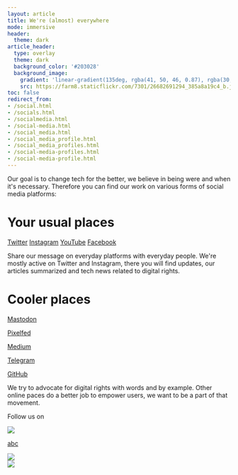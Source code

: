 ```yaml
---
layout: article
title: We're (almost) everywhere
mode: immersive
header:
  theme: dark
article_header:
  type: overlay
  theme: dark
  background_color: '#203028'
  background_image:
    gradient: 'linear-gradient(135deg, rgba(41, 50, 46, 0.87), rgba(30, 16, 30, 0.4))'
    src: https://farm8.staticflickr.com/7301/26682691294_385a8a19c4_b.jpg
toc: false
redirect_from:
- /social.html
- /socials.html
- /socialmedia.html
- /social-media.html
- /social_media.html
- /social_media_profile.html
- /social_media_profiles.html
- /social-media-profiles.html
- /social-media-profile.html
---
```


Our goal is to change tech for the better, we believe in being were and when it's necessary. Therefore you can find our work on various forms of social media platforms:

# Your usual places


<a class="button button--outline-success button--pill button--xl" href="https://twitter.com/_digitalrights/">Twitter</a> <a class="button button--outline-success button--pill button--xl" href="https://www.instagram.com/digitalrights_/">Instagram</a> <a class="button button--outline-success button--pill button--xl" href="https://www.youtube.com/channel/UC75Oprp2NYpFg0_S_g_lqBQ/">YouTube</a> <a class="button button--outline-success button--pill button--xl" href="https://www.facebook.com/digitalrightsonline/">Facebook</a>

Share our message on everyday platforms with everyday people. We're mostly active on Twitter and Instagram, there you will find updates, our articles summarized and tech news related to digital rights.

# Cooler places

<a class="button button--outline-success button--pill button--xl" href="https://mastodon.social/@digitalrights/">Mastodon</a>

<a class="button button--outline-success button--pill button--xl" href="https://pixelfed.social/digitalrights/">Pixelfed</a>

<a class="button button--outline-success button--pill button--xl" href="https://medium.com/digital-rights">Medium</a>

<a class="button button--outline-success button--pill button--xl" href="https://t.me/digitalrightsonline/">Telegram</a>

<a class="button button--outline-success button--pill button--xl" href="https://github.com/digital-rights/">GitHub</a>


We try to advocate for digital rights with words and by example. Other online paces do a better job to empower users, we want to be a part of that movement. 

Follow us on 


<a href="https://mastodon.social/@digitalrights">
  <div class="card card--clickable">
    <div class="card__image">
      <img class="image" src="https://source.joinmastodon.org/uploads/-/system/group/avatar/3/mastodon_logo.png"/>
    </div>
  </div> </a>

<a href="https://mastodon.social/@digitalrights">abc</a>

<div>
  <div class="card card--clickable">
    <div class="card__image">
      <img class="image" src="https://raw.githubusercontent.com/kitian616/jekyll-TeXt-theme/master/docs/assets/images/image.jpg"/>
    </div>
  </div>
</div>

<a href="https://mastodon.social/@digitalrights">
<div><div class="card card--clickable"><div class="card__image"><img class="image" src="https://raw.githubusercontent.com/kitian616/jekyll-TeXt-theme/master/docs/assets/images/image.jpg"/></div></div></div>
</a>
